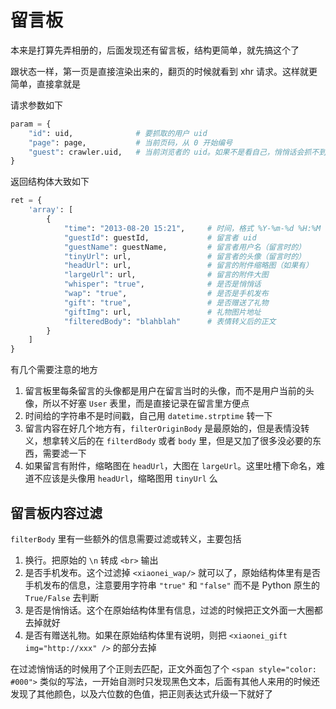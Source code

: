 # 留言板

本来是打算先弄相册的，后面发现还有留言板，结构更简单，就先搞这个了

跟状态一样，第一页是直接渲染出来的，翻页的时候就看到 xhr 请求。这样就更简单，直接拿就是

请求参数如下

```python
param = {
    "id": uid,              # 要抓取的用户 uid
    "page": page,           # 当前页码，从 0 开始编号
    "guest": crawler.uid,   # 当前浏览者的 uid。如果不是看自己，悄悄话会抓不到
}
```

返回结构体大致如下

```python
ret = {
    'array': [
        {
            "time": "2013-08-20 15:21",     # 时间，格式 %Y-%m-%d %H:%M
            "guestId": guestId,             # 留言者 uid
            "guestName": guestName,         # 留言者用户名（留言时的）
            "tinyUrl": url,                 # 留言者的头像（留言时的）
            "headUrl": url,                 # 留言的附件缩略图（如果有）
            "largeUrl": url,                # 留言的附件大图
            "whisper": "true",              # 是否是悄悄话
            "wap": "true",                  # 是否是手机发布
            "gift": "true",                 # 是否赠送了礼物
            "giftImg": url,                 # 礼物图片地址
            "filteredBody": "blahblah"      # 表情转义后的正文
        }
    ]
}
```

有几个需要注意的地方

1. 留言板里每条留言的头像都是用户在留言当时的头像，而不是用户当前的头像，所以不好塞 `User` 表里，而是直接记录在留言里方便点
2. 时间给的字符串不是时间戳，自己用 `datetime.strptime` 转一下
3. 留言内容在好几个地方有，`filterOriginBody` 是最原始的，但是表情没转义，想拿转义后的在 `filterdBody` 或者 `body` 里，但是又加了很多没必要的东西，需要滤一下
4. 如果留言有附件，缩略图在 `headUrl`，大图在 `largeUrl`。这里吐槽下命名，难道不应该是头像用 `headUrl`，缩略图用 `tinyUrl` 么


## 留言板内容过滤

`filterBody` 里有一些额外的信息需要过滤或转义，主要包括

1. 换行。把原始的 `\n` 转成 `<br>` 输出
2. 是否手机发布。这个过滤掉 `<xiaonei_wap/>` 就可以了，原始结构体里有是否手机发布的信息，注意要用字符串 `"true"` 和 `"false"` 而不是 Python 原生的 `True/False` 去判断
3. 是否是悄悄话。这个在原始结构体里有信息，过滤的时候把正文外面一大圈都去掉就好
4. 是否有赠送礼物。如果在原始结构体里有说明，则把 `<xiaonei_gift img="http://xxx" />` 的部分去掉

在过滤悄悄话的时候用了个正则去匹配，正文外面包了个 `<span style="color: #000">` 类似的写法，一开始自测时只发现黑色文本，后面有其他人来用的时候还发现了其他颜色，以及六位数的色值，把正则表达式升级一下就好了
